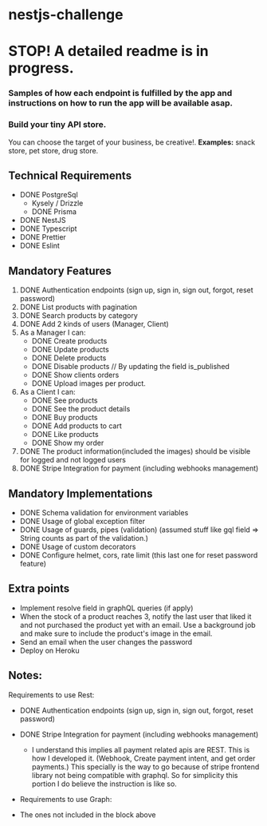 # nestjs-challenge

# STOP! A detailed readme is in progress.
### Samples of how each endpoint is fulfilled by the app and instructions on how to run the app will be available asap.

### Build your tiny API store.
You can choose the target of your business, be creative!.
**Examples:** snack store, pet store, drug store.

## Technical Requirements
* DONE PostgreSql
  * Kysely / Drizzle
  * DONE Prisma
* DONE NestJS
* DONE Typescript
* DONE Prettier
* DONE Eslint

## Mandatory Features
1. DONE Authentication endpoints (sign up, sign in, sign out, forgot, reset password)
2. DONE List products with pagination
3. DONE Search products by category
4. DONE Add 2 kinds of users (Manager, Client)
5. As a Manager I can:
    * DONE Create products
    * DONE Update products
    * DONE Delete products
    * DONE Disable products // By updating the field is_published
    * DONE Show clients orders 
    * DONE Upload images per product.
6. As a Client I can:
    * DONE See products
    * DONE See the product details
    * DONE Buy products
    * DONE Add products to cart
    * DONE Like products
    * DONE Show my order
7. DONE The product information(included the images) should be visible for logged and not logged users
8. DONE Stripe Integration for payment (including webhooks management)

## Mandatory Implementations
- DONE Schema validation for environment variables
- DONE Usage of global exception filter
- DONE Usage of guards, pipes (validation) (assumed stuff like gql field => String counts as part of the validation.)
- DONE Usage of custom decorators
- DONE Configure helmet, cors, rate limit (this last one for reset password feature)

## Extra points
* Implement resolve field in graphQL queries (if apply)
* When the stock of a product reaches 3, notify the last user that liked it and not purchased the product yet with an email.
  Use a background job and make sure to include the product's image in the email.
* Send an email when the user changes the password
* Deploy on Heroku

## Notes:

Requirements to use Rest:
* DONE Authentication endpoints (sign up, sign in, sign out, forgot, reset password)
* DONE Stripe Integration for payment (including webhooks management)

  * I understand this implies all payment related apis are REST. This is how I developed it. (Webhook, Create payment intent, and get order payments.) This specially is the way to go because of stripe frontend library not being compatible with graphql. So for simplicity this portion I do believe the instruction is like so. 
  
- Requirements to use Graph:
* The ones not included in the block above